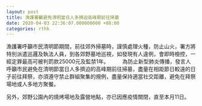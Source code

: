 ```yaml
---
layout: post
title: 漁護署籲避免清明當日人多擠迫高峰期前往掃墓
date: 2020-04-03 22:36:07.000000000 +08:00
categories: rthk
---
```


漁護署呼籲市民清明節期間，前往郊外掃墓時，謹慎處理火種，防止山火，署方將特別派遣巡邏及執法人員，到各郊野墓地巡視，如發現有人違例，會即時檢控，一經定罪最高可被判罰款25000元及監禁1年。
　　 
為防止新型肺炎傳播，發言人呼籲市民避免在清明節當日人多擠迫的高峰期前往掃墓，盡量在相距節日較遠的日子前往拜祭，亦須遵守禁止群組聚集的規例，盡量保持適當社交距離，避免在拜祭場地或人多地方聚餐。

另外，郊野公園內的燒烤場地及露營地點，亦已因應疫情關閉，直至本月11日。
